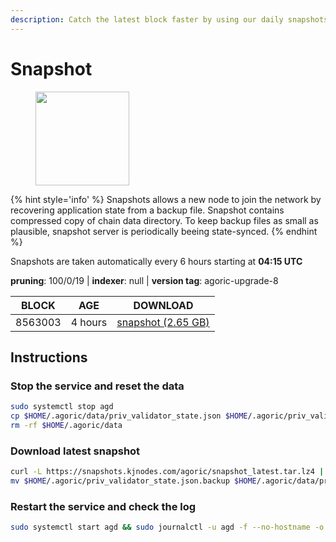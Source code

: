 ```yaml
---
description: Catch the latest block faster by using our daily snapshots.
---
```


# Snapshot

<figure><img src="https://raw.githubusercontent.com/kj89/testnet_manuals/main/pingpub/logos/agoric.png" width="150" alt=""><figcaption></figcaption></figure>

{% hint style='info' %}
Snapshots allows a new node to join the network by recovering application state from a backup file. 
Snapshot contains compressed copy of chain data directory. To keep backup files as small as plausible, 
snapshot server is periodically beeing state-synced.
{% endhint %}

Snapshots are taken automatically every 6 hours starting at **04:15 UTC**

**pruning**: 100/0/19 | **indexer**: null | **version tag**: agoric-upgrade-8

| BLOCK             | AGE             | DOWNLOAD                                                                                            |
| ----------------- | --------------- | --------------------------------------------------------------------------------------------------- |
| 8563003 | 4 hours | [snapshot (2.65 GB)](https://snapshots.kjnodes.com/agoric/snapshot\_latest.tar.lz4) |

## Instructions

### Stop the service and reset the data

```bash
sudo systemctl stop agd
cp $HOME/.agoric/data/priv_validator_state.json $HOME/.agoric/priv_validator_state.json.backup
rm -rf $HOME/.agoric/data
```

### Download latest snapshot

```bash
curl -L https://snapshots.kjnodes.com/agoric/snapshot_latest.tar.lz4 | tar -Ilz4 -xf - -C $HOME/.agoric
mv $HOME/.agoric/priv_validator_state.json.backup $HOME/.agoric/data/priv_validator_state.json
```

### Restart the service and check the log

```bash
sudo systemctl start agd && sudo journalctl -u agd -f --no-hostname -o cat
```
